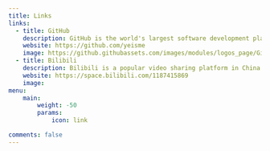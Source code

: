 ```yaml
---
title: Links
links:
  - title: GitHub
    description: GitHub is the world's largest software development platform.
    website: https://github.com/yeisme
    image: https://github.githubassets.com/images/modules/logos_page/GitHub-Mark.png
  - title: Bilibili
    description: Bilibili is a popular video sharing platform in China.
    website: https://space.bilibili.com/1187415869
    image:
menu:
    main:
        weight: -50
        params:
            icon: link

comments: false
---
```

